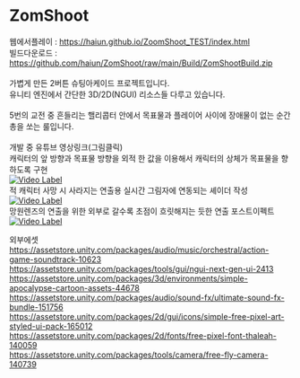 # ZomShoot

웹에서플레이 : https://haiun.github.io/ZoomShoot_TEST/index.html<br>
빌드다운로드 : https://github.com/haiun/ZomShoot/raw/main/Build/ZomShootBuild.zip<br>
<br>
가볍게 만든 2버튼 슈팅아케이드 프로젝트입니다.<br>
유니티 엔진에서 간단한 3D/2D(NGUI) 리소스들 다루고 있습니다.<br>
<br>
5번의 교전 중 흔들리는 핼리콥터 안에서 목표물과 플레이어 사이에 장애물이 없는 순간 총을 쏘는 룰입니다.<br>
<br>
개발 중 유튜브 영상링크(그림클릭)<br>
캐릭터의 앞 방향과 목표물 방향을 외적 한 값을 이용해서 캐릭터의 상체가 목표물을 향하도록 구현<br>
[![Video Label](http://img.youtube.com/vi/fLQjenWnk10/0.jpg)](https://youtu.be/fLQjenWnk10?t=0s)
<br>
적 캐릭터 사망 시 사라지는 연출용 실시간 그림자에 연동되는 셰이더 작성<br>
[![Video Label](http://img.youtube.com/vi/muBYwZzvkeg/0.jpg)](https://youtu.be/muBYwZzvkeg?t=0s)
<br>
망원렌즈의 연출을 위한 외부로 갈수록 초점이 흐릿해지는 듯한 연출 포스트이펙트<br>
[![Video Label](http://img.youtube.com/vi/Wob-0VljUUU/0.jpg)](https://youtu.be/Wob-0VljUUU?t=0s)
<br>

외부에셋<br>
https://assetstore.unity.com/packages/audio/music/orchestral/action-game-soundtrack-10623<br>
https://assetstore.unity.com/packages/tools/gui/ngui-next-gen-ui-2413<br>
https://assetstore.unity.com/packages/3d/environments/simple-apocalypse-cartoon-assets-44678<br>
https://assetstore.unity.com/packages/audio/sound-fx/ultimate-sound-fx-bundle-151756<br>
https://assetstore.unity.com/packages/2d/gui/icons/simple-free-pixel-art-styled-ui-pack-165012<br>
https://assetstore.unity.com/packages/2d/fonts/free-pixel-font-thaleah-140059<br>
https://assetstore.unity.com/packages/tools/camera/free-fly-camera-140739<br>
